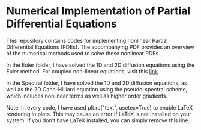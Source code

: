 # Numerical Implementation of Partial Differential Equations


This repository contains codes for implementing nonlinear Partial Differential Equations (PDEs). The accompanying PDF provides an overview of the numerical methods used to solve these nonlinear PDEs.

In the Euler folder, I have solved the 1D and 2D diffusion equations using the Euler method. For coupled non-linear equations, visit this [link](https://github.com/mondalsoumyadeep/2024_Soft_Matter_Coarsening_of_aster_defects_in_a_model_polar_active_matter).

In the Spectral folder, I have solved the 1D and 2D diffusion equations, as well as the 2D Cahn-Hilliard equation using the pseudo-spectral scheme, which includes nonlinear terms as well as higher order gradients. 

Note: In every code, I have used plt.rc("text", usetex=True) to enable LaTeX rendering in plots. This may cause an error if LaTeX is not installed on your system. If you don't have LaTeX installed, you can simply remove this line.
